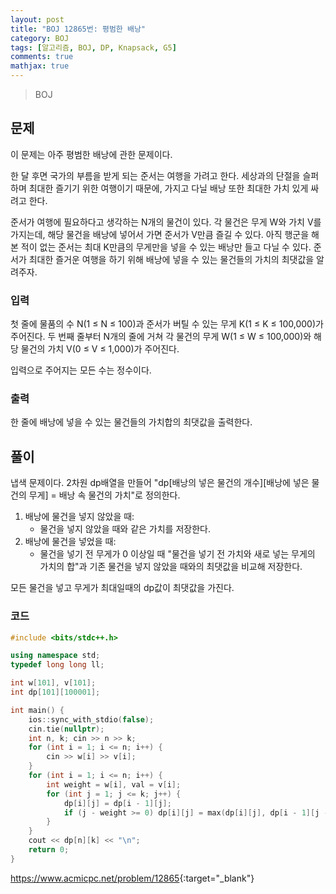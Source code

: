```yaml
---
layout: post
title: "BOJ 12865번: 평범한 배낭"
category: BOJ
tags: [알고리즘, BOJ, DP, Knapsack, G5]
comments: true
mathjax: true
---
```


> BOJ

## 문제
이 문제는 아주 평범한 배낭에 관한 문제이다.

한 달 후면 국가의 부름을 받게 되는 준서는 여행을 가려고 한다. 세상과의 단절을 슬퍼하며 최대한 즐기기 위한 여행이기 때문에, 가지고 다닐 배낭 또한 최대한 가치 있게 싸려고 한다.

준서가 여행에 필요하다고 생각하는 N개의 물건이 있다. 각 물건은 무게 W와 가치 V를 가지는데, 해당 물건을 배낭에 넣어서 가면 준서가 V만큼 즐길 수 있다. 아직 행군을 해본 적이 없는 준서는 최대 K만큼의 무게만을 넣을 수 있는 배낭만 들고 다닐 수 있다. 준서가 최대한 즐거운 여행을 하기 위해 배낭에 넣을 수 있는 물건들의 가치의 최댓값을 알려주자.


### 입력
첫 줄에 물품의 수 N(1 ≤ N ≤ 100)과 준서가 버틸 수 있는 무게 K(1 ≤ K ≤ 100,000)가 주어진다. 두 번째 줄부터 N개의 줄에 거쳐 각 물건의 무게 W(1 ≤ W ≤ 100,000)와 해당 물건의 가치 V(0 ≤ V ≤ 1,000)가 주어진다.

입력으로 주어지는 모든 수는 정수이다.


### 출력
한 줄에 배낭에 넣을 수 있는 물건들의 가치합의 최댓값을 출력한다.

## 풀이
냅색 문제이다. 2차원 dp배열을 만들어 "dp[배낭의 넣은 물건의 개수][배낭에 넣은 물건의 무게] = 배낭 속 물건의 가치"로 정의한다.

1. 배낭에 물건을 넣지 않았을 때:
	* 물건을 넣지 않았을 때와 같은 가치를 저장한다.
2. 배낭에 물건을 넣었을 때:
	* 물건을 넣기 전 무게가 0 이상일 때 "물건을 넣기 전 가치와 새로 넣는 무게의 가치의 합"과 기존 물건을 넣지 않았을 때와의 최댓값을 비교해 저장한다.

모든 물건을 넣고 무게가 최대일때의 dp값이 최댓값을 가진다.

### 코드
```c++
#include <bits/stdc++.h>

using namespace std;
typedef long long ll;

int w[101], v[101];
int dp[101][100001];

int main() {
    ios::sync_with_stdio(false);
    cin.tie(nullptr);
    int n, k; cin >> n >> k;
    for (int i = 1; i <= n; i++) {
        cin >> w[i] >> v[i];
    }
    for (int i = 1; i <= n; i++) {
        int weight = w[i], val = v[i];
        for (int j = 1; j <= k; j++) {
            dp[i][j] = dp[i - 1][j];
            if (j - weight >= 0) dp[i][j] = max(dp[i][j], dp[i - 1][j - weight] + val);
        }
    }
    cout << dp[n][k] << "\n";
    return 0;
}

```

<https://www.acmicpc.net/problem/12865>{:target="_blank"}
